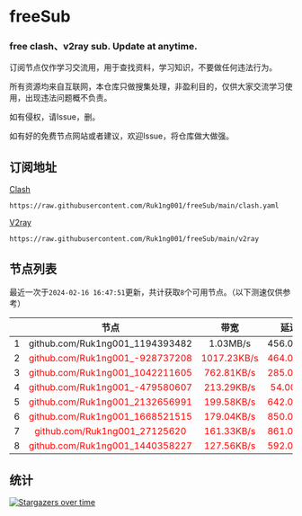 # freeSub
### free clash、v2ray sub. Update at anytime.

订阅节点仅作学习交流用，用于查找资料，学习知识，不要做任何违法行为。

所有资源均来自互联网，本仓库只做搜集处理，非盈利目的，仅供大家交流学习使用，出现违法问题概不负责。

如有侵权，请Issue，删。

如有好的免费节点网站或者建议，欢迎Issue，将仓库做大做强。

## 订阅地址
[Clash](https://raw.githubusercontent.com/Ruk1ng001/freeSub/main/clash.yaml)
```
https://raw.githubusercontent.com/Ruk1ng001/freeSub/main/clash.yaml
```
[V2ray](https://raw.githubusercontent.com/Ruk1ng001/freeSub/main/v2ray)
```
https://raw.githubusercontent.com/Ruk1ng001/freeSub/main/v2ray
```

## 节点列表

最近一次于`2024-02-16 16:47:51`更新，共计获取`8`个可用节点。（以下测速仅供参考）

|  | 节点 | 带宽 | 延迟 |
|:-:|:--:|:--:|:--:|
 | 1 | github.com/Ruk1ng001_1194393482 | 1.03MB/s | 456.00ms |
 | 2 | <font color=red>github.com/Ruk1ng001_-928737208</font> | <font color=red>1017.23KB/s</font> | <font color=red>464.00ms</font> |
 | 3 | <font color=red>github.com/Ruk1ng001_1042211605</font> | <font color=red>762.81KB/s</font> | <font color=red>285.00ms</font> |
 | 4 | <font color=red>github.com/Ruk1ng001_-479580607</font> | <font color=red>213.29KB/s</font> | <font color=red>54.00ms</font> |
 | 5 | <font color=red>github.com/Ruk1ng001_2132656991</font> | <font color=red>199.58KB/s</font> | <font color=red>642.00ms</font> |
 | 6 | <font color=red>github.com/Ruk1ng001_1668521515</font> | <font color=red>179.04KB/s</font> | <font color=red>850.00ms</font> |
 | 7 | <font color=red>github.com/Ruk1ng001_27125620</font> | <font color=red>161.33KB/s</font> | <font color=red>861.00ms</font> |
 | 8 | <font color=red>github.com/Ruk1ng001_1440358227</font> | <font color=red>127.56KB/s</font> | <font color=red>592.00ms</font> |


## 统计

[![Stargazers over time](https://starchart.cc/Ruk1ng001/freeSub.svg)](https://starchart.cc/Ruk1ng001/freeSub)